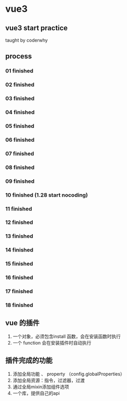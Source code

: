 # vue3
## vue3 start practice
taught by coderwhy

## process
### 01 finished
### 02 finished
### 03 finished
### 04 finished
### 05 finished
### 06 finished
### 07 finished
### 08 finished
### 09 finished
### 10 finished (1.28 start nocoding)
### 11 finished
### 12 finished
### 13 finished
### 14 finished
### 15 finished
### 16 finished
### 17 finished 
### 18 finished

## vue 的插件
1. 一个对象，必须包含install 函数，会在安装函数时执行
2. 一个 function 会在安装插件时自动执行

## 插件完成的功能
1. 添加全局功能 、  property   （config.globalProperties）
2. 添加全局资源：指令，过滤器，过渡
3. 通过全局mixin添加组件选项
4. 一个库，提供自己的api
